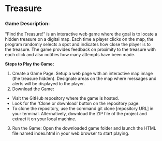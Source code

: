 # Treasure
### Game Description:
"Find the Treasure!" is an interactive web game where the goal is to locate a hidden treasure on a digital map. Each time a player clicks on the map, the program randomly selects a spot and indicates how close the player is to the treasure. The game provides feedback on proximity to the treasure with each click and also notifies how many attempts have been made.

**Steps to Play the Game:**
1. Create a Game Page: Setup a web page with an interactive map image (the treasure hidden). Designate areas on the map where messages and alerts will be displayed to the player.
2. Download the Game:
  - Visit the GitHub repository where the game is hosted.
  - Look for the 'Clone or download' button on the repository page.
  - To clone the repository, use the command git clone [repository URL] in your terminal. Alternatively, download the ZIP file of the project and extract it on your local machine.
3. Run the Game: Open the downloaded game folder and launch the HTML file named index.html in your web browser to start playing.